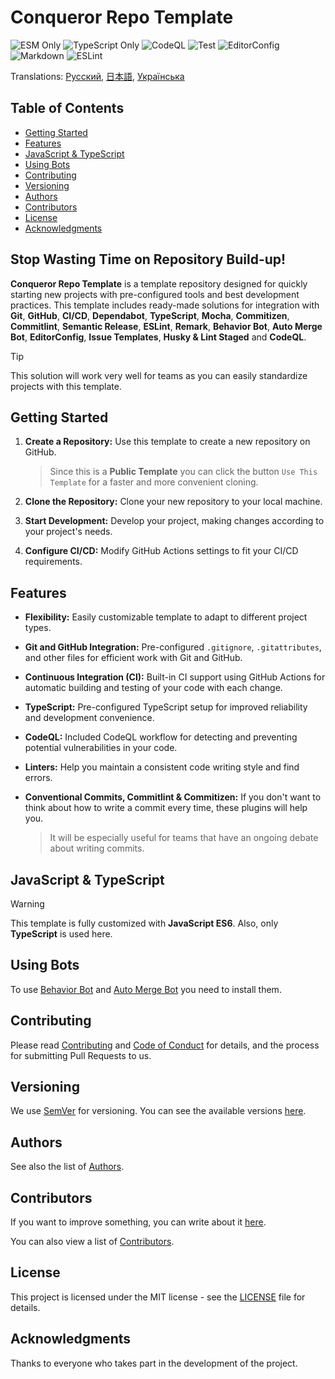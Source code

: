# Conqueror Repo Template

![ESM Only](https://img.shields.io/badge/ESM-only-gray?labelColor=fe0)
![TypeScript Only](https://img.shields.io/badge/TypeScript-only-gray?labelColor=06f)
![CodeQL](https://img.shields.io/github/actions/workflow/status/Conqueror-Site-Builder/conqueror-repo-template/codeql.yml?label=CodeQL)
![Test](https://img.shields.io/github/actions/workflow/status/Conqueror-Site-Builder/conqueror-repo-template/mocha.yml?label=Mocha)
![EditorConfig](https://img.shields.io/github/actions/workflow/status/Conqueror-Site-Builder/conqueror-repo-template/editorconfig.yml?label=EditorConfig)
![Markdown](https://img.shields.io/github/actions/workflow/status/Conqueror-Site-Builder/conqueror-repo-template/markdown.yml?label=Markdown)
![ESLint](https://img.shields.io/github/actions/workflow/status/Conqueror-Site-Builder/conqueror-repo-template/eslint.yml?label=ESLint)

Translations:
[Русский](README_RU.md), [日本語](README_JP.md), [Українська](README_UA.md)

## Table of Contents

-   [Getting Started](#getting-started)
-   [Features](#features)
-   [JavaScript & TypeScript](#javascript--typescript)
-   [Using Bots](#using-bots)
-   [Contributing](#contributing)
-   [Versioning](#versioning)
-   [Authors](#authors)
-   [Contributors](#contributors)
-   [License](#license)
-   [Acknowledgments](#acknowledgments)

## **Stop Wasting Time on Repository Build-up!**

**Conqueror Repo Template** is a template repository designed for quickly
starting new projects with pre-configured tools and best development practices.
This template includes ready-made solutions for integration with **Git**,
**GitHub**, **CI/CD**, **Dependabot**, **TypeScript**, **Mocha**,
**Commitizen**, **Commitlint**, **Semantic Release**, **ESLint**, **Remark**,
**Behavior Bot**, **Auto Merge Bot**, **EditorConfig**, **Issue Templates**,
**Husky & Lint Staged** and **CodeQL**.

> [!TIP]
> This solution will work very well for teams
> as you can easily standardize projects with this template.

## Getting Started

1.  **Create a Repository:** Use this template
    to create a new repository on GitHub.

    > Since this is a **Public Template** you can click the button
    > `Use This Template` for a faster and more convenient cloning.

1.  **Clone the Repository:** Clone your new repository to your local machine.

1.  **Start Development:** Develop your project,
    making changes according to your project's needs.

1.  **Configure CI/CD:** Modify GitHub Actions
    settings to fit your CI/CD requirements.

## Features

-   **Flexibility:** Easily customizable template to adapt
    to different project types.

-   **Git and GitHub Integration:** Pre-configured `.gitignore`, `.gitattributes`,
    and other files for efficient work with Git and GitHub.

-   **Continuous Integration (CI):** Built-in CI support using GitHub Actions
    for automatic building and testing of your code with each change.

-   **TypeScript:** Pre-configured TypeScript setup
    for improved reliability and development convenience.

-   **CodeQL:** Included CodeQL workflow for detecting
    and preventing potential vulnerabilities in your code.

-   **Linters:** Help you maintain a consistent code writing style
    and find errors.

-   **Conventional Commits, Commitlint & Commitizen:** If you don't want
    to think about how to write a commit every time,
    these plugins will help you.

    > It will be especially useful for teams that
    > have an ongoing debate about writing commits.

## JavaScript & TypeScript

> [!WARNING]
> This template is fully customized with **JavaScript ES6**.
> Also, only **TypeScript** is used here.

## Using Bots

To use
[Behavior Bot](https://github.com/apps/welcome) and
[Auto Merge Bot](https://github.com/apps/probot-auto-merge)
you need to install them.

## Contributing

Please read [Contributing](CONTRIBUTING.md)
and [Code of Conduct](CODE_OF_CONDUCT.md) for details,
and the process for submitting Pull Requests to us.

## Versioning

We use [SemVer](https://semver.org) for versioning.
You can see the available versions
[here](https://github.com/Conqueror-Site-Builder/conqueror-repo-template/tags).

## Authors

See also the list of [Authors](AUTHORS.md).

## Contributors

If you want to improve something, you can write about it
[here](https://github.com/Conqueror-Site-Builder/conqueror-repo-template/issues/new/choose).

You can also view a list of [Contributors](CONTRIBUTORS.md).

## License

This project is licensed under the MIT license - see the
[LICENSE](LICENSE) file for details.

## Acknowledgments

Thanks to everyone who takes part in the development of the project.
